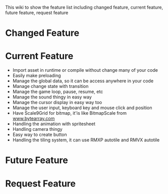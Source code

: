 This wiki to show the feature list including changed feature, current feature, future feature, request feature

# Changed Feature #

# Current Feature #
  * Import asset in runtime or compile without change many of your code
  * Easily make preloading
  * Manage the global data, so it can be access anywhere in your code
  * Manage change state with transition
  * Manage the game loop, pause, resume, etc
  * Manage the sound thingy in easy way
  * Manage the cursor display in easy way too
  * Manage the user input, keyboard key and mouse click and position
  * Have Scale9Grid for bitmap, it'is like BitmapScale from www.bytearray.com
  * Handling the animation with spritesheet
  * Handling camera thingy
  * Easy way to create button
  * Handling the tiling system, it can use RMXP autotile and RMVX autotile

# Future Feature #

# Request Feature #